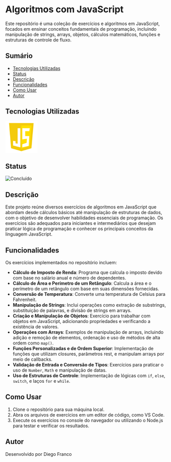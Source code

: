 # Algoritmos com JavaScript

Este repositório é uma coleção de exercícios e algoritmos em JavaScript, focados em ensinar conceitos fundamentais de programação, incluindo manipulação de strings, arrays, objetos, cálculos matemáticos, funções e estruturas de controle de fluxo.

## Sumário

- [Tecnologias Utilizadas](#tecnologias-utilizadas)
- [Status](#status)
- [Descrição](#descrição)
- [Funcionalidades](#funcionalidades)
- [Como Usar](#como-usar)
- [Autor](#autor)

## Tecnologias Utilizadas

<div style="display: flex; flex-direction: row;">
  <div style="margin-right: 20px; display: flex; justify-content: flex-start;">
    <img src="img/js.png" alt="Logo Linguagem" width="100"/>
  </div>
</div>

## Status

![Concluído](http://img.shields.io/static/v1?label=STATUS&message=CONCLUIDO&color=GREEN&style=for-the-badge)

## Descrição

Este projeto reúne diversos exercícios de algoritmos em JavaScript que abordam desde cálculos básicos até manipulação de estruturas de dados, com o objetivo de desenvolver habilidades essenciais de programação. Os exercícios são adequados para iniciantes e intermediários que desejam praticar lógica de programação e conhecer os principais conceitos da linguagem JavaScript.

## Funcionalidades

Os exercícios implementados no repositório incluem:

- **Cálculo de Imposto de Renda**: Programa que calcula o imposto devido com base no salário anual e número de dependentes.
- **Cálculo de Área e Perímetro de um Retângulo**: Calcula a área e o perímetro de um retângulo com base em suas dimensões fornecidas.
- **Conversão de Temperatura**: Converte uma temperatura de Celsius para Fahrenheit.
- **Manipulação de Strings**: Inclui operações como extração de substrings, substituição de palavras, e divisão de strings em arrays.
- **Criação e Manipulação de Objetos**: Exercício para trabalhar com objetos em JavaScript, adicionando propriedades e verificando a existência de valores.
- **Operações com Arrays**: Exemplos de manipulação de arrays, incluindo adição e remoção de elementos, ordenação e uso de métodos de alta ordem como `map()`.
- **Funções Personalizadas e de Ordem Superior**: Implementação de funções que utilizam closures, parâmetros rest, e manipulam arrays por meio de callbacks.
- **Validação de Entrada e Conversão de Tipos**: Exercícios para praticar o uso de `Number`, `Math` e manipulação de datas.
- **Uso de Estruturas de Controle**: Implementação de lógicas com `if`, `else`, `switch`, e laços `for` e `while`.

## Como Usar

1. Clone o repositório para sua máquina local.
2. Abra os arquivos de exercícios em um editor de código, como VS Code.
3. Execute os exercícios no console do navegador ou utilizando o Node.js para testar e verificar os resultados.

## Autor

Desenvolvido por Diego Franco
